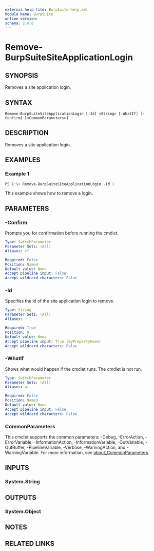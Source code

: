 ```yaml
---
external help file: BurpSuite-help.xml
Module Name: BurpSuite
online version:
schema: 2.0.0
---
```


# Remove-BurpSuiteSiteApplicationLogin

## SYNOPSIS
Removes a site application login.

## SYNTAX

```
Remove-BurpSuiteSiteApplicationLogin [-Id] <String> [-WhatIf] [-Confirm] [<CommonParameters>]
```

## DESCRIPTION
Removes a site application login.

## EXAMPLES

### Example 1
```powershell
PS C:\> Remove-BurpSuiteSiteApplicationLogin -Id 1
```

This example shows how to remove a login.

## PARAMETERS

### -Confirm
Prompts you for confirmation before running the cmdlet.

```yaml
Type: SwitchParameter
Parameter Sets: (All)
Aliases: cf

Required: False
Position: Named
Default value: None
Accept pipeline input: False
Accept wildcard characters: False
```

### -Id
Specifies the id of the site application login to remove.

```yaml
Type: String
Parameter Sets: (All)
Aliases:

Required: True
Position: 0
Default value: None
Accept pipeline input: True (ByPropertyName)
Accept wildcard characters: False
```

### -WhatIf
Shows what would happen if the cmdlet runs.
The cmdlet is not run.

```yaml
Type: SwitchParameter
Parameter Sets: (All)
Aliases: wi

Required: False
Position: Named
Default value: None
Accept pipeline input: False
Accept wildcard characters: False
```

### CommonParameters
This cmdlet supports the common parameters: -Debug, -ErrorAction, -ErrorVariable, -InformationAction, -InformationVariable, -OutVariable, -OutBuffer, -PipelineVariable, -Verbose, -WarningAction, and -WarningVariable. For more information, see [about_CommonParameters](http://go.microsoft.com/fwlink/?LinkID=113216).

## INPUTS

### System.String

## OUTPUTS

### System.Object
## NOTES

## RELATED LINKS
